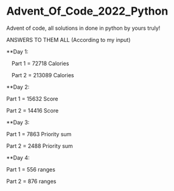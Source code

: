 # Advent_Of_Code_2022_Python
Advent of code, all solutions in done in python by yours truly!


ANSWERS TO THEM ALL (According to my input)

**Day 1:

&emsp;Part 1 = 72718 Calories

&emsp;Part 2 = 213089 Calories
 
**Day 2:
  
  Part 1 = 15632 Score
  
  Part 2 = 14416 Score
 
**Day 3:
 
  Part 1 = 7863 Priority sum
  
  Part 2 = 2488 Priority sum
  
**Day 4:

  Part 1 = 556 ranges
  
  Part 2 = 876 ranges
 
